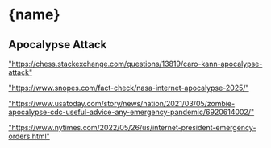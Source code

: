 {name}
==============

<h2>Apocalypse Attack</h2>
<p><a href="https://chess.stackexchange.com/questions/13819/caro-kann-apocalypse-attack">"https://chess.stackexchange.com/questions/13819/caro-kann-apocalypse-attack"</a></p>

<p><a href="https://www.snopes.com/fact-check/nasa-internet-apocalypse-2025/">"https://www.snopes.com/fact-check/nasa-internet-apocalypse-2025/"</a></p>

<p><a href="https://www.usatoday.com/story/news/nation/2021/03/05/zombie-apocalypse-cdc-useful-advice-any-emergency-pandemic/6920614002/">"https://www.usatoday.com/story/news/nation/2021/03/05/zombie-apocalypse-cdc-useful-advice-any-emergency-pandemic/6920614002/"</a></p>

<p><a href="https://www.nytimes.com/2022/05/26/us/internet-president-emergency-orders.html">"https://www.nytimes.com/2022/05/26/us/internet-president-emergency-orders.html"</a></p>

